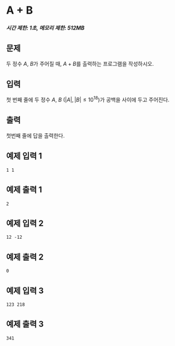 # A + B

##### 시간 제한: 1초, 메모리 제한: 512MB

## 문제

두 정수 $A$, $B$가 주어질 때, $A + B$를 출력하는 프로그램을 작성하시오.

## 입력

첫 번째 줄에 두 정수 $A$, $B$ $(|A|, |B| \leq 10^{18})$가 공백을 사이에 두고 주어진다.

## 출력

첫번째 줄에 답을 출력한다.

## 예제 입력 1

```
1 1
```

## 예제 출력 1

```
2
```

## 예제 입력 2

```
12 -12
```

## 예제 출력 2

```
0
```

## 예제 입력 3

```
123 218
```

## 예제 출력 3

```
341
```
